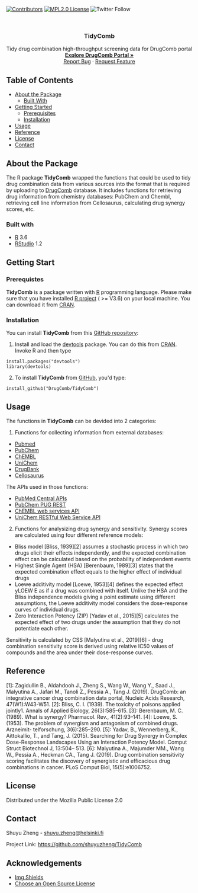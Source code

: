 [![Contributors][contributors-shield]][contributors-url]
[![MPL2.0 License][license-shield]][license-url]
![Twitter Follow](https://img.shields.io/twitter/follow/DrugComb.svg?style=social)


<!-- PROJECT LOGO -->
<br />
<p align="center">
  <h3 align="center">TidyComb</h3>

  <p align="center">
    Tidy drug combination high-throughput screening data for DrugComb portal
    <br />
    <a href="https://drugcomb.fimm.fi"><strong>Explore DrugComb Portal »</strong></a>
    <br />
    <a href="https://github.com/shuyuzheng/TidyComb/issues">Report Bug</a>
    ·
    <a href="https://github.com/shuyuzheng/TidyComb/issues">Request Feature</a>
  </p>
</p>


<!-- TABLE OF CONTENTS -->
## Table of Contents

* [About the Package](#about-the-package)
  * [Built With](#built-with)
* [Getting Started](#getting-started)
  * [Prerequisites](#prerequisites)
  * [Installation](#installation)
* [Usage](#usage)
* [Reference](#reference)
* [License](#license)
* [Contact](#contact)

## About the Package 

The R package **TidyComb** wrapped the functions that could be used to tidy drug combination data from various sources into the format that is required by uploading to [DrugComb](https://drugcomb.fimm.fi) database. It includes functions for retrieving drug information from chemistry databases: PubChem and Chembl, retrieving cell line information from Cellosaurus, calculating drug synergy scores, etc.

### Built with

* [R](https://www.r-project.org/) 3.6
* [RStudio](https://www.rstudio.com/) 1.2

## Getting Start

### Prerequistes

**TidyComb** is a package written with [R](https://www.r-project.org/) programming language. Please make sure that you have installed [R project](https://www.r-project.org/) ( >= V3.6) on your local machine. You can download it from [CRAN](https://cran.r-project.org/mirrors.html).

### Installation

You can install **TidyComb** from this [GitHub repository](https://github.com/shuyuzheng/TidyComb):

1. Install and load the [devtools](https://github.com/hadley/devtools) package. You can do this from [CRAN](https://cran.r-project.org/). Invoke R and then type

```
install.packages("devtools")
library(devtools)
```

2. To install **TidyComb** from [GitHub](https://github.com/), you'd type:

```
install_github("DrugComb/TidyComb")
```

## Usage

The functions in **TidyComb** can be devided into 2 categories:

1. Functions for collecting information from external databases:

* [Pubmed](https://www.ncbi.nlm.nih.gov/pubmed)
* [PubChem](https://pubchem.ncbi.nlm.nih.gov/)
* [ChEMBL](https://www.ebi.ac.uk/chembl/)
* [UniChem](https://www.ebi.ac.uk/unichem/)
* [DrugBank](https://www.drugbank.ca/)
* [Cellosaurus](https://web.expasy.org/cgi-bin/cellosaurus/search)

The APIs used in those functions:

* [PubMed Central APIs](https://www.ncbi.nlm.nih.gov/pmc/tools/developers/)
* [PubChem PUG REST](https://pubchemdocs.ncbi.nlm.nih.gov/pug-rest)
* [ChEMBL web services API](https://www.ebi.ac.uk/chembl/api/data/docs)
* [UniChem RESTful Web Service API](https://www.ebi.ac.uk/unichem/info/webservices)

2. Functions for analysizing drug synergy and sensitivity. Synergy scores are calculated using four different reference models:

* Bliss model [Bliss, 1939][2] assumes a stochastic process in which two drugs elicit their effects independently, and the expected combination effect can be calculated based on the probability of independent events 
* Highest Single Agent (HSA) [Berenbaum, 1989][3] states that the expected combination effect equals to the higher effect of individual drugs
* Loewe additivity model [Loewe, 1953][4] defines the expected effect yLOEW E as if a drug was combined with itself. Unlike the HSA and the Bliss independence models giving a point estimate using different assumptions, the Loewe additivity model considers the dose-response curves of individual drugs.
* Zero Interaction Potency (ZIP) [Yadav et al., 2015][5] calculates the expected effect of two drugs under the assumption that they do not potentiate each other.

Sensitivity is calculated by CSS [Malyutina et al., 2019][6] - drug combination sensitivity score is derived using relative IC50 values of compounds and the area under their dose-response curves. 

## Reference

[1]: Zagidullin B., Aldahdooh J., Zheng S., Wang W., Wang Y., Saad J., Malyutina A., Jafari M., Tanoli Z., Pessia A., Tang J. (2019). DrugComb: an integrative cancer drug combination data portal, Nucleic Acids Research, 47(W1):W43-W51.
[2]: Bliss, C. I. (1939). The toxicity of poisons applied jointly1. Annals of Applied Biology, 26(3):585–615.
[3]: Berenbaum, M. C. (1989). What is synergy? Pharmacol. Rev., 41(2):93–141.
[4]: Loewe, S. (1953). The problem of synergism and antagonism of combined drugs. Arzneimit- telforschung, 3(6):285–290.
[5]: Yadav, B., Wennerberg, K., Aittokallio, T., and Tang, J. (2015). Searching for Drug Synergy in Complex Dose-Response Landscapes Using an Interaction Potency Model. Comput Struct Biotechnol J, 13:504– 513.
[6]: Malyutina A., Majumder MM., Wang W., Pessia A., Heckman CA., Tang J. (2019). Drug combination sensitivity scoring facilitates the discovery of synergistic and efficacious drug combinations in cancer. PLoS Comput Biol, 15(5):e1006752. 

## License

Distributed under the Mozilla Public License 2.0

## Contact

Shuyu Zheng - shuyu.zheng@helsinki.fi

Project Link: https://github.com/shuyuzheng/TidyComb

## Acknowledgements
* [Img Shields](https://shields.io)
* [Choose an Open Source License](https://choosealicense.com)

<!-- MARKDOWN LINKS & IMAGES -->
<!-- https://www.markdownguide.org/basic-syntax/#reference-style-links -->
[contributors-shield]: https://img.shields.io/badge/contributors-1-orange.svg?style=flat-square
[contributors-url]: https://github.com/shuyuzheng/TidyComb/graphs/contributors
[license-shield]: https://img.shields.io/badge/license-MPL--2.0-blue.svg
[license-url]: https://choosealicense.com/licenses/mpl-2.0
